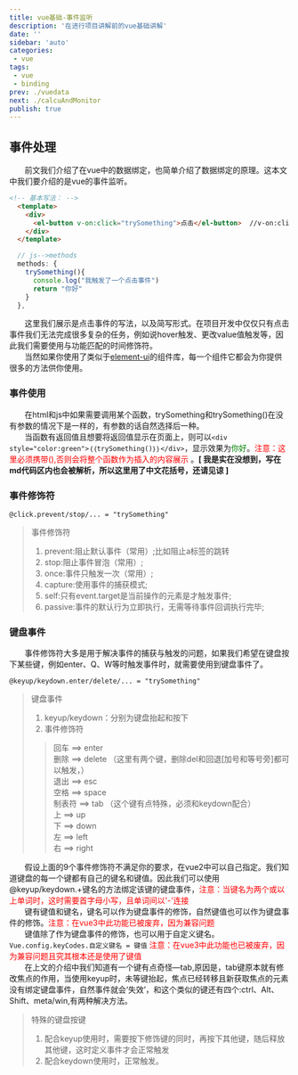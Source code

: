```yaml
---
title: vue基础-事件监听
description: '在进行项目讲解前的vue基础讲解'
date: ''
sidebar: 'auto'
categories: 
 - vue
tags: 
 - vue
 - binding
prev: ./vuedata
next: ./calcuAndMonitor
publish: true
---
```


## 事件处理

&nbsp;&nbsp;&nbsp;&nbsp;&nbsp;&nbsp;&nbsp;前文我们介绍了在vue中的数据绑定，也简单介绍了数据绑定的原理。这本文中我们要介绍的是vue的事件监听。
```html
<!-- 基本写法： -->
  <template>
    <div>
      <el-button v-on:click="trySomething">点击</el-button>  //v-on:click --> @click
    </div>
  </template>
```
```js
  // js-->methods
  methods: {
    trySomething(){
      console.log("我触发了一个点击事件")
      return "你好"
    }
  },
```
&nbsp;&nbsp;&nbsp;&nbsp;&nbsp;&nbsp;&nbsp;这里我们展示是点击事件的写法，以及简写形式。在项目开发中仅仅只有点击事件我们无法完成很多复杂的任务，例如说hover触发、更改value值触发等，因此我们需要使用与功能匹配的时间修饰符。  
&nbsp;&nbsp;&nbsp;&nbsp;&nbsp;&nbsp;&nbsp;当然如果你使用了类似于[element-ui](https://element.eleme.cn/#/zh-CN/component/installation)的组件库，每一个组件它都会为你提供很多的方法供你使用。

### 事件使用
&nbsp;&nbsp;&nbsp;&nbsp;&nbsp;&nbsp;&nbsp;在html和js中如果需要调用某个函数，trySomething和trySomething()在没有参数的情况下是一样的，有参数的话自然选择后一种。  
&nbsp;&nbsp;&nbsp;&nbsp;&nbsp;&nbsp;&nbsp;当函数有返回值且想要将返回值显示在页面上，则可以`<div style="color:green">｛｛trySomething()｝｝</div>`，显示效果为<span style="color:green">你好</span>。<span style="color:red">注意：这里必须携带(),否则会将整个函数作为插入的内容展示</span> 。**[ 我是实在没想到，写在md代码区内也会被解析，所以这里用了中文花括号，还请见谅 ]**

### 事件修饰符

`@click.prevent/stop/... = "trySomething"`
> 事件修饰符
> 1. prevent:阻止默认事件（常用）;比如阻止a标签的跳转
> 2. stop:阻止事件冒泡（常用）;
> 3. once:事件只触发一次（常用）;
> 4. capture:使用事件的捕获模式;
> 5. self:只有event.target是当前操作的元素是才触发事件;
> 6. passive:事件的默认行为立即执行，无需等待事件回调执行完毕;

### 键盘事件

&nbsp;&nbsp;&nbsp;&nbsp;&nbsp;&nbsp;&nbsp;事件修饰符大多是用于解决事件的捕获与触发的问题，如果我们希望在键盘按下某些键，例如enter、Q、W等时触发事件时，就需要使用到键盘事件了。

`@keyup/keydown.enter/delete/... = "trySomething"`
> 键盘事件
> 1. keyup/keydown：分别为键盘抬起和按下
> 2. 事件修饰符
>> 回车 ==> enter  
>> 删除 ==> delete （这里有两个键，删除del和回退[加号和等号旁]都可以触发，）  
>> 退出 ==> esc  
>> 空格 ==> space  
>> 制表符 ==> tab  （这个键有点特殊，必须和keydown配合）  
>> 上 ==> up  
>> 下 ==> down  
>> 左 ==> left  
>> 右 ==> right  

&nbsp;&nbsp;&nbsp;&nbsp;&nbsp;&nbsp;&nbsp;假设上面的9个事件修饰符不满足你的要求，在vue2中可以自己指定。我们知道键盘的每一个键都有自己的键名和键值。因此我们可以使用@keyup/keydown.+键名的方法绑定该键的键盘事件，<span style="color:red">注意：当键名为两个或以上单词时，这时需要首字母小写，且单词间以'-'连接</span>  
&nbsp;&nbsp;&nbsp;&nbsp;&nbsp;&nbsp;&nbsp;键有键值和键名，键名可以作为键盘事件的修饰，自然键值也可以作为键盘事件的修饰。<span style="color:red">注意：在vue3中此功能已被废弃，因为兼容问题</span>  
&nbsp;&nbsp;&nbsp;&nbsp;&nbsp;&nbsp;&nbsp;键值除了作为键盘事件的修饰，也可以用于自定义键名。`Vue.config.keyCodes.自定义键名 = 键值`<span style="color:red"> 注意：在vue3中此功能也已被废弃，因为兼容问题且究其根本还是使用了键值</span>  
&nbsp;&nbsp;&nbsp;&nbsp;&nbsp;&nbsp;&nbsp;在上文的介绍中我们知道有一个键有点奇怪—tab,原因是，tab键原本就有修改焦点的作用，当使用keyup时，未等键抬起，焦点已经转移且新获取焦点的元素没有绑定键盘事件，自然事件就会‘失效’，和这个类似的键还有四个:ctrl、Alt、Shift、meta/win,有两种解决方法。  

> 特殊的键盘按键
> 1. 配合keyup使用时，需要按下修饰键的同时，再按下其他键，随后释放其他键，这时定义事件才会正常触发
> 2. 配合keydown使用时，正常触发。


